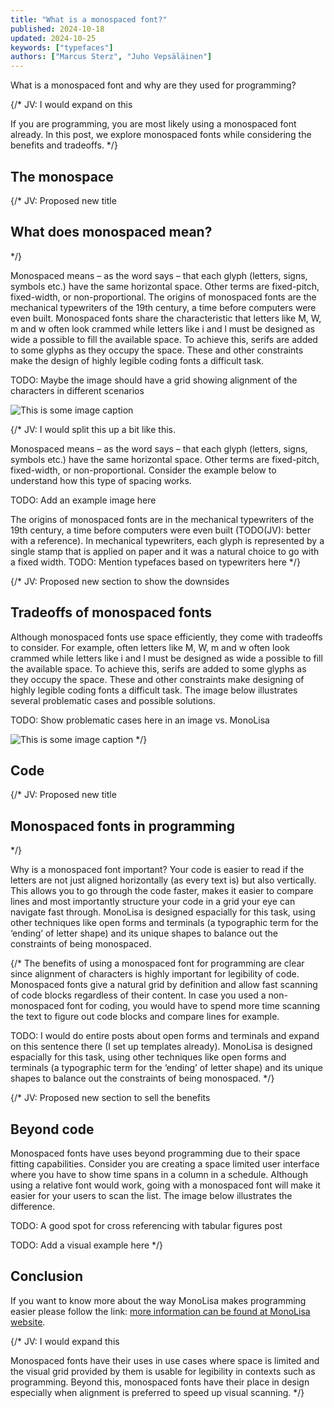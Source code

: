 ```yaml
---
title: "What is a monospaced font?"
published: 2024-10-18
updated: 2024-10-25
keywords: ["typefaces"]
authors: ["Marcus Sterz", "Juho Vepsäläinen"]
---
```


What is a monospaced font and why are they used for programming?

{/*
JV: I would expand on this

If you are programming, you are most likely using a monospaced font already. In this post, we explore monospaced fonts while considering the benefits and tradeoffs.
*/}

## The monospace

{/*
JV: Proposed new title

## What does monospaced mean?
*/}

Monospaced means – as the word says – that each glyph (letters, signs, symbols etc.) have the same horizontal space. Other terms are fixed-pitch, fixed-width, or non-proportional. The origins of monospaced fonts are the mechanical typewriters of the 19th century, a time before computers were even built. Monospaced fonts share the characteristic that letters like M, W, m and w often look crammed while letters like i and l must be designed as wide a possible to fill the available space. To achieve this, serifs are added to some glyphs as they occupy the space. These and other constraints make the design of highly legible coding fonts a difficult task.

TODO: Maybe the image should have a grid showing alignment of the characters in different scenarios

![This is some image caption](/images/demo.png)

{/*
JV: I would split this up a bit like this.

Monospaced means – as the word says – that each glyph (letters, signs, symbols etc.) have the same horizontal space. Other terms are fixed-pitch, fixed-width, or non-proportional. Consider the example below to understand how this type of spacing works.

TODO: Add an example image here

The origins of monospaced fonts are in the mechanical typewriters of the 19th century, a time before computers were even built (TODO(JV): better with a reference). In mechanical typewriters, each glyph is represented by a single stamp that is applied on paper and it was a natural choice to go with a fixed width. TODO: Mention typefaces based on typewriters here
*/}

{/*
JV: Proposed new section to show the downsides

## Tradeoffs of monospaced fonts

Although monospaced fonts use space efficiently, they come with tradeoffs to consider. For example, often letters like M, W, m and w often look crammed while letters like i and l must be designed as wide a possible to fill the available space. To achieve this, serifs are added to some glyphs as they occupy the space. These and other constraints make designing of highly legible coding fonts a difficult task. The image below illustrates several problematic cases and possible solutions.

TODO: Show problematic cases here in an image vs. MonoLisa

![This is some image caption](/images/demo.png)
*/}

## Code

{/*
JV: Proposed new title

## Monospaced fonts in programming
*/}

Why is a monospaced font important? Your code is easier to read if the letters are not just aligned horizontally (as every text is) but also vertically. This allows you to go through the code faster, makes it easier to compare lines and most importantly structure your code in a grid your eye can navigate fast through. MonoLisa is designed espacially for this task, using other techniques like open forms and terminals (a typographic term for the ‘ending’ of letter shape) and its unique shapes to balance out the constraints of being monospaced.

{/*
The benefits of using a monospaced font for programming are clear since alignment of characters is highly important for legibility of code. Monospaced fonts give a natural grid by definition and allow fast scanning of code blocks regardless of their content. In case you used a non-monospaced font for coding, you would have to spend more time scanning the text to figure out code blocks and compare lines for example.

TODO: I would do entire posts about open forms and terminals and expand on this sentence there (I set up templates already). MonoLisa is designed espacially for this task, using other techniques like open forms and terminals (a typographic term for the ‘ending’ of letter shape) and its unique shapes to balance out the constraints of being monospaced.
*/}

{/*
JV: Proposed new section to sell the benefits

## Beyond code

Monospaced fonts have uses beyond programming due to their space fitting capabilities. Consider you are creating a space limited user interface where you have to show time spans in a column in a schedule. Although using a relative font would work, going with a monospaced font will make it easier for your users to scan the list. The image below illustrates the difference.

TODO: A good spot for cross referencing with tabular figures post

TODO: Add a visual example here
*/}

## Conclusion

If you want to know more about the way MonoLisa makes programming easier please follow the link: [more information can be found at MonoLisa website](https://monolisa.dev).

{/*
JV: I would expand this

Monospaced fonts have their uses in use cases where space is limited and the visual grid provided by them is usable for legibility in contexts such as programming. Beyond this, monospaced fonts have their place in design especially when alignment is preferred to speed up visual scanning.
*/}
